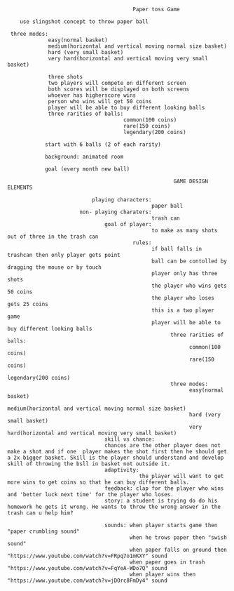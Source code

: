                                             Paper toss Game
        
        use slingshot concept to throw paper ball

     three modes:
                 easy(normal basket)
                 medium(horizontal and vertical moving normal size basket)
                 hard (very small basket)
                 very hard(horizontal and vertical moving very small basket)

                 three shots
                 two players will compete on different screen
                 both scores will be displayed on both screens
                 whoever has higherscore wins
                 person who wins will get 50 coins 
                 player will be able to buy different looking balls 
                 three rarities of balls:
                                         common(100 coins)
                                         rare(150 coins)
                                         legendary(200 coins)
                
                start with 6 balls (2 of each rarity)
                
                background: animated room 
                
                goal (every month new ball)        

                                                         GAME DESIGN ELEMENTS

                               playing characters:
                                                  paper ball
                           non- playing charaters: 
                                                  trash can                
                                   goal of player: 
                                                  to make as many shots out of three in the trash can
                                            rules:
                                                  if ball falls in trashcan then only player gets point  
                                                  ball can be contolled by dragging the mouse or by touch
                                                  player only has three shots 
                                                  the player who wins gets 50 coins
                                                  the player who loses gets 25 coins
                                                  this is a two player game
                                                  player will be able to buy different looking balls 
                                                        three rarities of balls:
                                                              common(100 coins)
                                                              rare(150 coins)
                                                              legendary(200 coins)
                                                        three modes:
                                                              easy(normal basket)
                                                              medium(horizontal and vertical moving normal size basket)
                                                              hard (very small basket)
                                                              very hard(horizontal and vertical moving very small basket)
                                   skill vs chance:  
                                   chances are the other player does not make a shot and if one  player makes the shot first then he should get a 2x bigger basket. Skill is the player should understand and develop skill of throwing the bsll in basket not outside it.
                                   adaptivity:
                                              the player will want to get more wins to get coins so that he can buy different balls.
                                   feedback: clap for the player who wins and 'better luck next time' for the player who loses.           
                                   story: a student is trying do do his homework he gets it wrong. He wants to throw the wrong answer in the trash can u help him?
                                   
                                   sounds: when player starts game then "paper crumbling sound" 
                                           when he trows paper then "swish sound"
                                           when paper falls on ground then "https://www.youtube.com/watch?v=FRpq7o1mKXY" sound
                                           when paper goes in trash "https://www.youtube.com/watch?v=FqYeA-WDo7Q" sound 
                                           when player wins then "https://www.youtube.com/watch?v=jDOrc8FmDy4" sound
                                           

